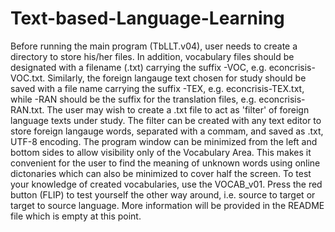 # Text-based-Language-Learning
Before running the main program (TbLLT.v04), user needs to create a directory to store his/her files. In addition, vocabulary files should be designated with a filename (.txt) carrying the suffix -VOC, e.g. econcrisis-VOC.txt. Similarly, the foreign langauge text chosen for study should be saved with a file name carrying the suffix -TEX, e.g. econcrisis-TEX.txt, while -RAN should be the suffix for the translation files, e.g. econcrisis-RAN.txt. The user may wish to create a .txt file to act as 'filter' of foreign language texts under study. The filter can be created with any text editor to store foreign langauge words, separated with a commam, and saved as .txt, UTF-8 encoding. The program window can be minimized from the left and bottom sides to allow visibility only of the Vocabulary Area. This makes it convenient for the user to find the meaning of unknown words using online dictonaries which can also be minimized to cover half the screen. To test your knowledge of created vocabularies, use the VOCAB_v01. Press the red button (FLIP) to test yourself the other way around, i.e. source to target or target to source language.
More information will be provided in the README file which is empty at this point.
